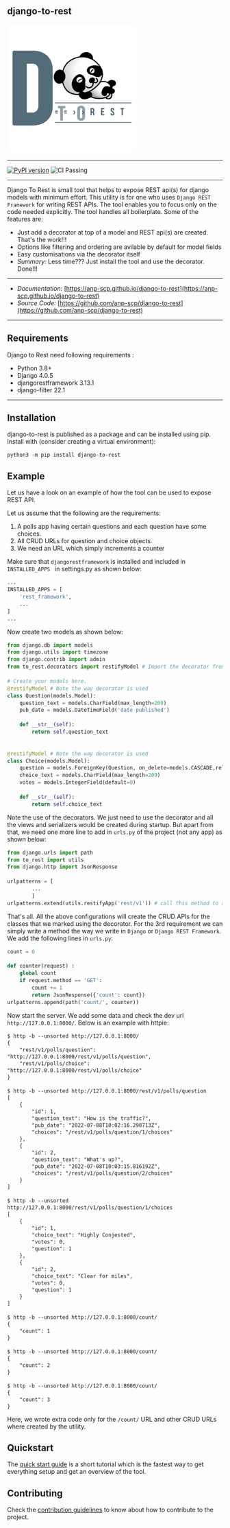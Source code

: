 ## django-to-rest
<!--![Django To Rest](docs/img/large_logo_black.png)-->
<img src="docs/img/large_logo_black.png" width="300" />

* * *
[![PyPI version](https://badge.fury.io/py/django-to-rest.svg)](https://badge.fury.io/py/django-to-rest) ![CI Passing](https://github.com/anp-scp/django-to-rest/actions/workflows/ci.yml/badge.svg)
* * *
Django To Rest is small tool that helps to expose REST api(s) for
django models with minimum effort. This utility is for one who uses `Django REST Framework` for writing REST APIs. The tool enables you to focus only on the code needed explicitly. The tool handles all boilerplate. Some of the features are:

* Just add a decorator at top of a model and REST api(s) are created. That's the work!!!
* Options like filtering and ordering are avilable by default for model fields
* Easy customisations via the decorator itself
* *Summary:* Less time??? Just install the tool and use the decorator. Done!!!

* * *
* *Documentation:* [https://anp-scp.github.io/django-to-rest](https://anp-scp.github.io/django-to-rest)
* *Source Code:* [https://github.com/anp-scp/django-to-rest](https://github.com/anp-scp/django-to-rest)
* * *

## **Requirements**

Django to Rest need following requirements :

* Python 3.8+
* Django 4.0.5
* djangorestframework 3.13.1
* django-filter 22.1

* * *

## **Installation**

django-to-rest is published as a package and can be installed using pip. Install with (consider creating a virtual environment):

    python3 -m pip install django-to-rest

## **Example**

Let us have a look on an example of how the tool can be used to expose REST API.

Let us assume that the following are the requirements:

1. A polls app having certain questions and each question have some choices.
2. All CRUD URLs for question and choice objects.
3. We need an URL which simply increments a counter

Make sure that `djangorestframework` is installed and included in `INSTALLED_APPS ` in settings.py as shown below:
```py title="settings.py" linenums="1"
...
INSTALLED_APPS = [
    'rest_framework',
    ...
]
...
```
Now create two models as shown below:
```py title="models.py" linenums="1"
from django.db import models
from django.utils import timezone
from django.contrib import admin
from to_rest.decorators import restifyModel # Import the decorator from the library

# Create your models here.
@restifyModel # Note the way decorator is used
class Question(models.Model):
    question_text = models.CharField(max_length=200)
    pub_date = models.DateTimeField('date published')

    def __str__(self):
        return self.question_text


@restifyModel # Note the way decorator is used
class Choice(models.Model):
    question = models.ForeignKey(Question, on_delete=models.CASCADE,related_name='choices')
    choice_text = models.CharField(max_length=200)
    votes = models.IntegerField(default=0)

    def __str__(self):
        return self.choice_text
```

Note the use of the decorators. We just need to use the decorator and all the views and serializers would be created during startup. But apart from that, we need one more line to add in `urls.py` of the project (not any app) as shown below:
```py title="urls.py" linenums="1"
from django.urls import path
from to_rest import utils
from django.http import JsonResponse

urlpatterns = [
        ...
        ]
urlpatterns.extend(utils.restifyApp('rest/v1')) # call this method to add the urls in url patterns. Here the parameter 'rest/v1' is the prefix to be used in the url.
```

That's all. All the above configurations will create the CRUD APIs for the classes that we marked using the decorator. For the 3rd requirement we can simply write a method the way we write in `Django` or `Django REST Framework`. We add the following lines in `urls.py`:

```py
count = 0 

def counter(request) :
    global count
    if request.method == 'GET':
        count += 1
        return JsonResponse({'count': count})
urlpatterns.append(path('count/', counter))
```

Now start the server. We add some data and check the dev url `http://127.0.0.1:8000/`. Below is an example with httpie:

    $ http -b --unsorted http://127.0.0.1:8000/
    {
        "rest/v1/polls/question": "http://127.0.0.1:8000/rest/v1/polls/question",
        "rest/v1/polls/choice": "http://127.0.0.1:8000/rest/v1/polls/choice"
    }

    $ http -b --unsorted http://127.0.0.1:8000/rest/v1/polls/question
    [
        {
            "id": 1,
            "question_text": "How is the traffic?",
            "pub_date": "2022-07-08T10:02:16.290713Z",
            "choices": "/rest/v1/polls/question/1/choices"
        },
        {
            "id": 2,
            "question_text": "What's up?",
            "pub_date": "2022-07-08T10:03:15.816192Z",
            "choices": "/rest/v1/polls/question/2/choices"
        }
    ]

    $ http -b --unsorted http://127.0.0.1:8000/rest/v1/polls/question/1/choices
    [
        {
            "id": 1,
            "choice_text": "Highly Conjested",
            "votes": 0,
            "question": 1
        },
        {
            "id": 2,
            "choice_text": "Clear for miles",
            "votes": 0,
            "question": 1
        }
    ]

    $ http -b --unsorted http://127.0.0.1:8000/count/
    {
        "count": 1
    }

    $ http -b --unsorted http://127.0.0.1:8000/count/
    {
        "count": 2
    }

    $ http -b --unsorted http://127.0.0.1:8000/count/
    {
        "count": 3
    }

Here, we wrote extra code only for the `/count/` URL and other CRUD URLs where created by the utility.

## **Quickstart**

The [quick start guide](https://anp-scp.github.io/django-to-rest/quickstart/) is a short tutorial which is the fastest way to get everything setup and get an overview of the tool.

## **Contributing**

Check the [contribution guidelines](https://anp-scp.github.io/django-to-rest/community/contributing_to_django_to_rest/) to know about how to contribute to the project.
